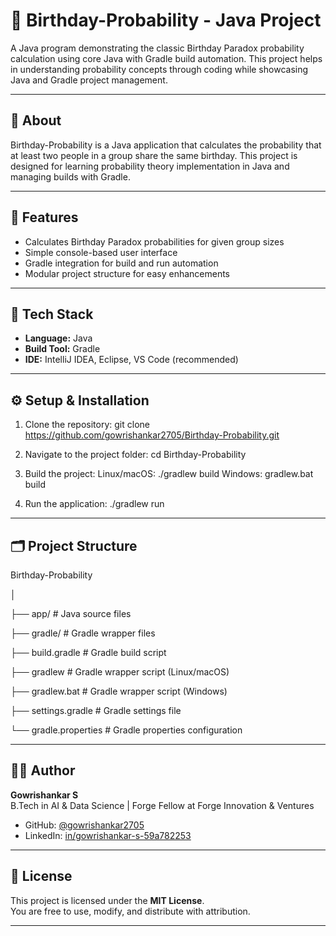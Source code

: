 # 🎂 Birthday-Probability - Java Project

A Java program demonstrating the classic Birthday Paradox probability calculation using core Java with Gradle build automation. This project helps in understanding probability concepts through coding while showcasing Java and Gradle project management.

---

## 📘 About

Birthday-Probability is a Java application that calculates the probability that at least two people in a group share the same birthday. This project is designed for learning probability theory implementation in Java and managing builds with Gradle.

---

## 🚀 Features

- Calculates Birthday Paradox probabilities for given group sizes  
- Simple console-based user interface  
- Gradle integration for build and run automation  
- Modular project structure for easy enhancements  

---

## 🧠 Tech Stack

- **Language:** Java  
- **Build Tool:** Gradle  
- **IDE:** IntelliJ IDEA, Eclipse, VS Code (recommended)  

---

## ⚙️ Setup & Installation

1. Clone the repository:
git clone https://github.com/gowrishankar2705/Birthday-Probability.git

2. Navigate to the project folder:
cd Birthday-Probability

3. Build the project:
Linux/macOS:
./gradlew build
Windows:
gradlew.bat build

4. Run the application:
./gradlew run

---

## 🗂️ Project Structure

Birthday-Probability

│

├── app/ # Java source files

├── gradle/ # Gradle wrapper files

├── build.gradle # Gradle build script

├── gradlew # Gradle wrapper script (Linux/macOS)

├── gradlew.bat # Gradle wrapper script (Windows)

├── settings.gradle # Gradle settings file

└── gradle.properties # Gradle properties configuration

---

## 👨‍💻 Author

**Gowrishankar S**  
B.Tech in AI & Data Science | Forge Fellow at Forge Innovation & Ventures  
- GitHub: [@gowrishankar2705](https://github.com/gowrishankar2705)  
- LinkedIn: [in/gowrishankar-s-59a782253](https://www.linkedin.com/in/gowrishankar-s-59a782253/)  

---

## 📜 License

This project is licensed under the **MIT License**.  
You are free to use, modify, and distribute with attribution.

---
